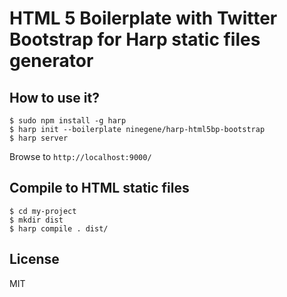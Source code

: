 # HTML 5 Boilerplate with Twitter Bootstrap for Harp static files generator

## How to use it?

````
$ sudo npm install -g harp
$ harp init --boilerplate ninegene/harp-html5bp-bootstrap
$ harp server
````
Browse to `http://localhost:9000/`

## Compile to HTML static files

```
$ cd my-project
$ mkdir dist
$ harp compile . dist/
```

## License

MIT